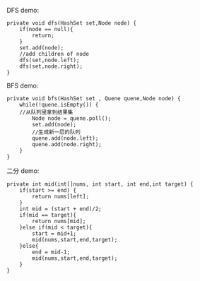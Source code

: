 DFS demo:
    
    private void dfs(HashSet set,Node node) {
        if(node == null){
            return;
        }
        set.add(node);
        //add children of node
        dfs(set,node.left);
        dfs(set,node.right);
    }
    
    
BFS demo:

    private void bfs(HashSet set , Quene quene,Node node) {
        while(!quene.isEmpty()) {
        //从队列里拿到结果集
            Node node = quene.poll();
            set.add(node);
            //生成新一层的队列
            quene.add(node.left);
            quene.add(node.right);
        }         
    }  
    
二分 demo:

    private int mid(int[]nums, int start, int end,int target) {
        if(start >= end) {
            return nums[left]; 
        }
        int mid = (start + end)/2;
        if(mid == target){
            return nums[mid];
        }else if(mid < target){
            start = mid+1;
            mid(nums,start,end,target);
        }else{
            end = mid-1;
            mid(nums,start,end,target);
        }
    }  
  
    